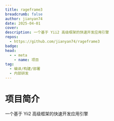 ```yaml
---
title: rageframe3
breadcrumb: false
author: jianyan74
date: 2025-04-01
cover: 
description: 一个基于 Yii2 高级框架的快速开发应用引擎
repos:
  - https://github.com/jianyan74/rageframe3
badge: 
head:
  - - meta
    - name: 项目
tag:
  - 编译/构建/部署
  - 内部研发
---
```




# 项目简介
一个基于 Yii2 高级框架的快速开发应用引擎
